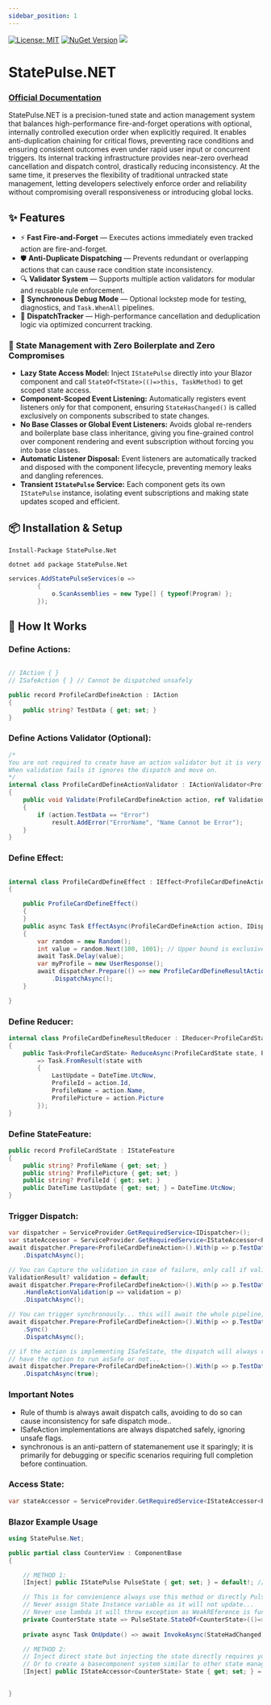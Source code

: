 ```yaml
---
sidebar_position: 1
---
```


[![License: MIT](https://img.shields.io/badge/License-MIT-brightgreen.svg)](https://opensource.org/licenses/MIT)
[![NuGet Version](https://img.shields.io/nuget/v/StatePulse.Net)](https://www.nuget.org/packages/StatePulse.NET)
[![](https://img.shields.io/nuget/dt/StatePulse.NET?label=Downloads)](https://www.nuget.org/packages/StatePulse.NET)



# StatePulse.NET
### [Official Documentation](https://statepulse.net/)
StatePulse.NET is a precision-tuned state and action management system that balances high-performance fire-and-forget operations with optional, internally controlled execution order when explicitly required. 
It enables anti-duplication chaining for critical flows, preventing race conditions and ensuring consistent outcomes even under rapid user input or concurrent triggers. 
Its internal tracking infrastructure provides near-zero overhead cancellation and dispatch control, drastically reducing inconsistency. 
At the same time, it preserves the flexibility of traditional untracked state management, letting developers selectively enforce order and reliability without compromising overall responsiveness or introducing global locks.


## ✨ Features
- ⚡ **Fast Fire-and-Forget** — Executes actions immediately even tracked action are fire-and-forget.
- 🛡 **Anti-Duplicate Dispatching** — Prevents redundant or overlapping actions that can cause race condition state inconsistency.
- 🔍 **Validator System** — Supports multiple action validators for modular and reusable rule enforcement.
- 🧪 **Synchronous Debug Mode** — Optional lockstep mode for testing, diagnostics, and `Task.WhenAll` pipelines.
- 🧵 **DispatchTracker** — High-performance cancellation and deduplication logic via optimized concurrent tracking.

### 🚀 **State Management with Zero Boilerplate and Zero Compromises**

- **Lazy State Access Model:** Inject `IStatePulse` directly into your Blazor component and call `StateOf<TState>(()=>this, TaskMethod)` to get scoped state access.  
- **Component-Scoped Event Listening:** Automatically registers event listeners only for that component, ensuring `StateHasChanged()` is called exclusively on components subscribed to state changes.  
- **No Base Classes or Global Event Listeners:** Avoids global re-renders and boilerplate base class inheritance, giving you fine-grained control over component rendering and event subscription without forcing you into base classes.  
- **Automatic Listener Disposal:** Event listeners are automatically tracked and disposed with the component lifecycle, preventing memory leaks and dangling references.  
- **Transient `IStatePulse` Service:** Each component gets its own `IStatePulse` instance, isolating event subscriptions and making state updates scoped and efficient.


## 📦 Installation & Setup


```
Install-Package StatePulse.Net

dotnet add package StatePulse.Net

```

```csharp
services.AddStatePulseServices(o =>
        {
            o.ScanAssemblies = new Type[] { typeof(Program) };
        });
```

## 🧭 How It Works



### **Define Actions**:

```csharp

// IAction { }
// ISafeAction { } // Cannot be dispatched unsafely

public record ProfileCardDefineAction : IAction
{
    public string? TestData { get; set; }
}

```

### **Define Actions Validator** (Optional):

```csharp
/*
You are not required to create have an action validator but it is very useful when you have business logic that conditionally only contionally fires.
When validation fails it ignores the dispatch and move on.
*/
internal class ProfileCardDefineActionValidator : IActionValidator<ProfileCardDefineAction>
{
    public void Validate(ProfileCardDefineAction action, ref ValidationResult result)
    {
        if (action.TestData == "Error")
            result.AddError("ErrorName", "Name Cannot be Error");
    }
}
```

### **Define Effect**:

```csharp

internal class ProfileCardDefineEffect : IEffect<ProfileCardDefineAction>
{

    public ProfileCardDefineEffect()
    {
    }
    public async Task EffectAsync(ProfileCardDefineAction action, IDispatcher dispatcher)
    {
        var random = new Random();
        int value = random.Next(100, 1001); // Upper bound is exclusive, so use 1001
        await Task.Delay(value);
        var myProfile = new UserResponse();
        await dispatcher.Prepare(() => new ProfileCardDefineResultAction(action.TestData ?? myProfile.Name, myProfile.Picture, myProfile.Id))
            .DispatchAsync();
    }

}


```

### **Define Reducer**:

```csharp
internal class ProfileCardDefineResultReducer : IReducer<ProfileCardState, ProfileCardDefineResultAction>
{
    public Task<ProfileCardState> ReduceAsync(ProfileCardState state, ProfileCardDefineResultAction action)
        => Task.FromResult(state with
        {
            LastUpdate = DateTime.UtcNow,
            ProfileId = action.Id,
            ProfileName = action.Name,
            ProfilePicture = action.Picture
        });
}
```

### **Define StateFeature**:

```csharp
public record ProfileCardState : IStateFeature
{
    public string? ProfileName { get; set; }
    public string? ProfilePicture { get; set; }
    public string? ProfileId { get; set; }
    public DateTime LastUpdate { get; set; } = DateTime.UtcNow;
}
```

### **Trigger Dispatch**:

```csharp
var dispatcher = ServiceProvider.GetRequiredService<IDispatcher>();
var stateAccessor = ServiceProvider.GetRequiredService<IStateAccessor<ProfileCardState>>();
await dispatcher.Prepare<ProfileCardDefineAction>().With(p => p.TestData, name)
    .DispatchAsync();

// You can Capture the validation in case of failure, only call if validators exist.
ValidationResult? validation = default;
await dispatcher.Prepare<ProfileCardDefineAction>().With(p => p.TestData, name)
    .HandleActionValidation(p => validation = p)
    .DispatchAsync();

// You can trigger synchronously... this will await the whole pipeline, otherwise you just await until action is send to dispatch pool.
await dispatcher.Prepare<ProfileCardDefineAction>().With(p => p.TestData, name)
    .Sync()
    .DispatchAsync();

// if the action is implementing ISafeState, the dispatch will always run asSafe=true but an action not implementing ISafeAction will
// have the option to run asSafe or not...
await dispatcher.Prepare<ProfileCardDefineAction>().With(p => p.TestData, name)
    .DispatchAsync(true);
```


### Important Notes
- Rule of thumb is always await dispatch calls, avoiding to do so can cause inconsistency for safe dispatch mode..
- ISafeAction implementations are always dispatched safely, ignoring unsafe flags.
- synchronous is an anti-pattern of statemanement use it sparingly; it is primarily for debugging or specific scenarios requiring full completion before continuation.

### **Access State**:

```csharp
var stateAccessor = ServiceProvider.GetRequiredService<IStateAccessor<ProfileCardState>>();
```

### Blazor Example Usage

```csharp
using StatePulse.Net;

public partial class CounterView : ComponentBase
{

    // METHOD 1:
    [Inject] public IStatePulse PulseState { get; set; } = default!; // Handles State Accessor

    // This is for convienience always use this method or directly PulseState.StateOf<CounterState>(this).Value
    // Never assign State Instance variable as it will not update... 
    // Never use lambda it will throw exception as WeakREference is fundamatally flawed and disposes of lambda even when its object is alive.
    private CounterState state => PulseState.StateOf<CounterState>(()=>this, OnUpdate);
    
    private async Task OnUpdate() => await InvokeAsync(StateHadChanged);

    // METHOD 2: 
    // Inject direct state but injecting the state directly requires you to handle onchanged events by sub/unsub in lifecycle
    // Or to create a basecomponent system similar to other state management systems.
    [Inject] public IStateAccessor<CounterState> State { get; set; } = default!; 

    
}
```